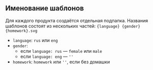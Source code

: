 ## Именование шаблонов

Для каждого продукта создаётся отдельная подпапка.
Названия шаблонов состоят из нескольких частей:
`{language} {gender} {homework}.svg`

- `language`: `rus` или `eng`
- `gender`: 
    - если `language: rus` — `female` или `male`
    - если `language: eng` — `''`
- `homework`: `homework` или `''`, если без домашки